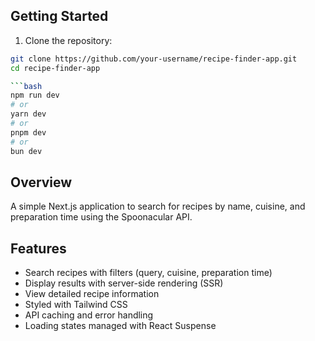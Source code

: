 ## Getting Started

1. Clone the repository:

````bash
git clone https://github.com/your-username/recipe-finder-app.git
cd recipe-finder-app

```bash
npm run dev
# or
yarn dev
# or
pnpm dev
# or
bun dev
````

## Overview

A simple Next.js application to search for recipes by name, cuisine, and preparation time using the Spoonacular API.

## Features

- Search recipes with filters (query, cuisine, preparation time)
- Display results with server-side rendering (SSR)
- View detailed recipe information
- Styled with Tailwind CSS
- API caching and error handling
- Loading states managed with React Suspense
